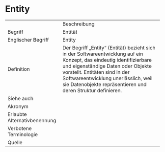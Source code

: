 # Entity

<link-summary rel="summary"/>
<card-summary rel="summary"/>
<web-summary rel="summary"/>


<table>
    <tr>
        <td></td>
        <td>Beschreibung</td>
    </tr>
    <tr>
        <td>Begriff</td>
        <td>Entität</td>
    </tr>
    <tr>
        <td>Englischer Begriff</td>
        <td>Entity</td>
    </tr>
    <tr>
        <td>Definition</td>
        <td id="summary" >Der Begriff „Entity“ (Entität) bezieht sich in der Softwareentwicklung auf ein Konzept, das eindeutig identifizierbare und eigenständige Daten oder Objekte vorstellt. Entitäten sind in der Softwareentwicklung unerlässlich, weil sie Datenobjekte repräsentieren und deren Struktur definieren.</td>
    </tr>  
    <tr>
        <td>Siehe auch</td>
        <td></td>
    </tr>
    <tr>
        <td>Akronym</td>
        <td></td>
    </tr>
   <tr>
        <td>Erlaubte Alternativbenennung</td>
        <td></td>
    </tr>
   <tr>
        <td>Verbotene Terminologie</td>
        <td></td>
    </tr>
   <tr>
        <td>Quelle</td>
        <td><a href="https://www.alkima.de/glossar/entitaet"></a></td>
    </tr>
</table>